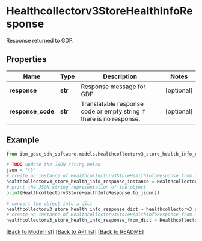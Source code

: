 # Healthcollectorv3StoreHealthInfoResponse

Response returned to GDP.

## Properties

Name | Type | Description | Notes
------------ | ------------- | ------------- | -------------
**response** | **str** | Response message for GDP. | [optional] 
**response_code** | **str** | Translatable response code or empty string if there is no response. | [optional] 

## Example

```python
from ibm_gdsc_sdk_software.models.healthcollectorv3_store_health_info_response import Healthcollectorv3StoreHealthInfoResponse

# TODO update the JSON string below
json = "{}"
# create an instance of Healthcollectorv3StoreHealthInfoResponse from a JSON string
healthcollectorv3_store_health_info_response_instance = Healthcollectorv3StoreHealthInfoResponse.from_json(json)
# print the JSON string representation of the object
print(Healthcollectorv3StoreHealthInfoResponse.to_json())

# convert the object into a dict
healthcollectorv3_store_health_info_response_dict = healthcollectorv3_store_health_info_response_instance.to_dict()
# create an instance of Healthcollectorv3StoreHealthInfoResponse from a dict
healthcollectorv3_store_health_info_response_from_dict = Healthcollectorv3StoreHealthInfoResponse.from_dict(healthcollectorv3_store_health_info_response_dict)
```
[[Back to Model list]](../README.md#documentation-for-models) [[Back to API list]](../README.md#documentation-for-api-endpoints) [[Back to README]](../README.md)


